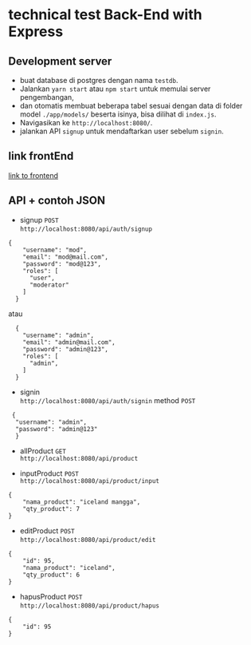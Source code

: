 # technical test Back-End with Express

## Development server
- buat database di postgres dengan nama `testdb`.
- Jalankan `yarn start` atau `npm start` untuk memulai server pengembangan, 
- dan otomatis membuat beberapa tabel sesuai dengan data di folder model `./app/models/` beserta isinya, bisa dilihat di `index.js`.
- Navigasikan ke `http://localhost:8080/`.
- jalankan API `signup` untuk mendaftarkan user sebelum `signin`.


## link frontEnd
[link to frontend](https://github.com/bima31/HW_FE_angular)

## API + contoh JSON
+ signup `POST`<br />
`http://localhost:8080/api/auth/signup` 
```
{
    "username": "mod",
    "email": "mod@mail.com",
    "password": "mod@123",
    "roles": [
      "user",
      "moderator"
    ]
  }
```
  atau
```
  {
    "username": "admin",
    "email": "admin@mail.com",
    "password": "admin@123",
    "roles": [
      "admin",
    ]
  }
```
+ signin <br />
  `http://localhost:8080/api/auth/signin` method `POST`
```
 {
  "username": "admin",
  "password": "admin@123"
  }
```
+ allProduct `GET` <br />
`http://localhost:8080/api/product` 

+ inputProduct `POST` <br />
`http://localhost:8080/api/product/input` 
```
{
    "nama_product": "iceland mangga",
    "qty_product": 7
}
```

+ editProduct `POST` <br />
`http://localhost:8080/api/product/edit` 
```
{
    "id": 95,
    "nama_product": "iceland",
    "qty_product": 6
}
```

+ hapusProduct `POST`<br />
`http://localhost:8080/api/product/hapus`
```
{
    "id": 95
}
```
